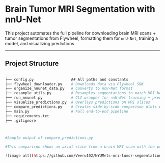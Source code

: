 # Brain Tumor MRI Segmentation with nnU-Net

This project automates the full pipeline for downloading brain MRI scans + tumor segmentations from Flywheel, formatting them for `nnU-Net`, training a model, and visualizing predictions.

---

## Project Structure

```bash
.
├── config.py                 A# All paths and constants
├── flywheel_downloader.py    # Downloads data via Flywheel SDK
├── organize_nnunet_data.py   # Converts to nnU-Net format
├── resample_utils.py         # Resamples segmentations to match MRI headers
├── run_nnunet.py             # CLI wrapper for nnU-Net training + prediction
├── visualize_predictions.py  # Overlays predictions on MRI slices
├── compare_predictions.py    # Creates side-by-side comparison plots w/ Dice scores
├── main.py                   # Full end-to-end pipeline
├── requirements.txt
├── .gitignore



#Sample output of compare_predictions.py

#This comparison shows an axial slice from a brain MRI scan with the predicted tumor #segmentation (right) alongside the annotated ground truth (left). The Dice similarity #coefficient quantifies overlap accuracy.

![image alt](https://github.com/Veeru102/NYUMets-mri-tumor-segmentation/blob/3487f8a2d26d920a4b982aef05faa02185872f05/dice_comparison.png)
